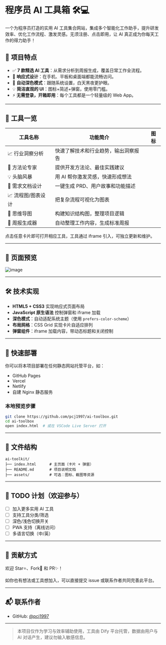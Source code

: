 # 程序员 AI 工具箱 🛠️💻

一个为程序员打造的实用 AI 工具集合网站，集成多个智能化工作助手，提升研发效率、优化工作流程、激发灵感。无须注册、点击即用，让 AI 真正成为你每天工作的得力助手！

## 🌟 项目特点

* ✅ **7 款精选 AI 工具**：从需求分析到周报生成，覆盖日常工作全流程。
* 📱 **响应式设计**：在手机、平板和桌面端都能流畅访问。
* 🌙 **自动深色模式**：跟随系统设置，白天黑夜更护眼。
* 💡 **简洁直观的 UI**：图标+简述+弹窗，使用零门槛。
* ⚡ **无需登录，开箱即用**：每个工具都是一个轻量级的 Web App。

---

## 🤩 工具一览

| 工具名称        | 功能简介               | 图标 |
| ----------- | ------------------ | -- |
| 📈 行业洞察分析   | 快速了解技术和行业趋势，输出洞察报告 |    |
| 🧠 方法论专家    | 提供开发方法论、最佳实践建议     |    |
| 💡 头脑风暴     | 用 AI 帮你激发灵感，快速形成想法 |    |
| 📄 需求文档设计   | 一键生成 PRD、用户故事和功能描述 |    |
| 📈 流程图/图表设计 | 把复杂流程可视化为图表        |    |
| 🤭 思维导图     | 构建知识结构图，整理项目逻辑     |    |
| 📝 周报生成器    | 自动整理工作内容，生成标准周报    |    |

点击任意卡片即可打开相应工具，工具通过 iframe 引入，可独立更新和维护。

---

## 📸 页面预览


![image](https://github.com/user-attachments/assets/523a1c94-ede2-4171-9766-b7cf11d20c1c)

---

## 🛠 技术实现

* **HTML5 + CSS3** 实现响应式页面布局
* **JavaScript 原生语法** 控制弹窗和 iframe 加载
* **深色模式**：自动适配系统主题（使用 `prefers-color-scheme`）
* **布局网格**：CSS Grid 实现卡片自适应排列
* **弹窗组件**：iframe 加载内容，带动态标题和关闭控制

---

## 🚀 快速部署

你可以将本项目部署在任何静态网站托管平台，如：

* GitHub Pages
* Vercel
* Netlify
* 自建 Nginx 静态服务

### 本地预览步骤

```bash
git clone https://github.com/pcj1997/ai-toolbox.git
cd ai-toolbox
open index.html  # 或在 VSCode Live Server 打开
```

---

## 📁 文件结构

```
ai-toolkit/
├── index.html      # 主页面（卡片 + 弹窗）
├── README.md       # 项目说明文档
├── assets/         # 可选：图标、截图等资源
```

---

## 📌 TODO 计划（欢迎参与）

* [ ] 加入更多实用 AI 工具
* [ ] 支持工具分类/筛选
* [ ] 深色/浅色切换开关
* [ ] PWA 支持（离线访问）
* [ ] 多语言切换（中/英）

---

## 🤝 贡献方式

欢迎 Star⭐、Fork🔀 和 PR✨！

如你也有想法或工具想加入，可以直接提交 issue 或联系作者共同完善此平台。

---

## 📬 联系作者

* GitHub: [@pcj1997](https://github.com/pcj1997)

---

> 本项目仅作为学习与效率辅助使用，工具由 Dify 平台托管，数据由用户与 AI 对话产生，建议勿输入敏感信息。
